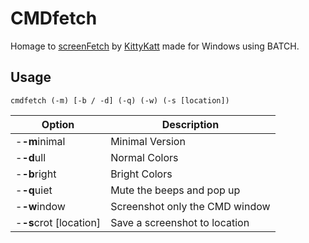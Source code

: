 # CMDfetch
Homage to [screenFetch](https://github.com/KittyKatt/screenFetch) by [KittyKatt](http://www.kittykatt.us/) made for Windows using BATCH.

## Usage
`cmdfetch (-m) [-b / -d] (-q) (-w) (-s [location])`

| Option                 | Description                    |
|------------------------|--------------------------------|
| -**-m**inimal          | Minimal Version                |
| -**-d**ull             | Normal Colors                  |
| -**-b**right           | Bright Colors                  |
| -**-q**uiet            | Mute the beeps and pop up      |
| -**-w**indow           | Screenshot only the CMD window |
| -**-s**crot [location] | Save a screenshot to location  |